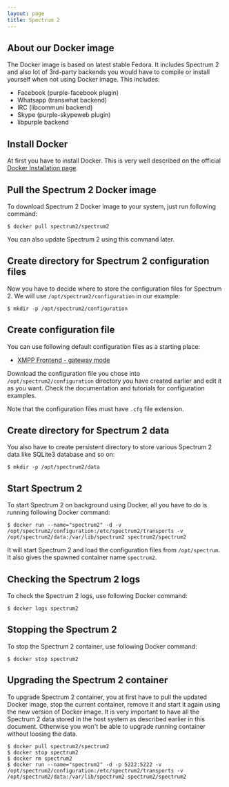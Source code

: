 ```yaml
---
layout: page
title: Spectrum 2
---
```


## About our Docker image

The Docker image is based on latest stable Fedora. It includes Spectrum 2 and also lot of 3rd-party backends you would have to compile or install yourself when not using Docker image. This includes:

* Facebook (purple-facebook plugin)
* Whatsapp (transwhat backend)
* IRC (libcommuni backend)
* Skype (purple-skypeweb plugin)
* libpurple backend

## Install Docker

At first you have to install Docker. This is very well described on the official [Docker Installation page](https://docs.docker.com/v1.8/installation/).

## Pull the Spectrum 2 Docker image

To download Spectrum 2 Docker image to your system, just run following command:

	$ docker pull spectrum2/spectrum2

You can also update Spectrum 2 using this command later.

## Create directory for Spectrum 2 configuration files

Now you have to decide where to store the configuration files for Spectrum 2. We will use `/opt/spectrum2/configuration` in our example:

	$ mkdir -p /opt/spectrum2/configuration

## Create configuration file

You can use following default configuration files as a starting place:

* [XMPP Frontend - gateway mode](https://github.com/hanzz/spectrum2/blob/master/spectrum/src/sample2_gateway.cfg)

Download the configuration file you chose into `/opt/spectrum2/configuration` directory you have created earlier and edit it as you want. Check the documentation and tutorials for configuration examples.

Note that the configuration files must have `.cfg` file extension.

## Create directory for Spectrum 2 data

You also have to create persistent directory to store various Spectrum 2 data like SQLite3 database and so on:

	$ mkdir -p /opt/spectrum2/data

## Start Spectrum 2

To start Spectrum 2 on background using Docker, all you have to do is running following Docker command:

	$ docker run --name="spectrum2" -d -v /opt/spectrum2/configuration:/etc/spectrum2/transports -v /opt/spectrum2/data:/var/lib/spectrum2 spectrum2/spectrum2

It will start Spectrum 2 and load the configuration files from `/opt/spectrum`. It also gives the spawned container name `spectrum2`.

## Checking the Spectrum 2 logs

To check the Spectrum 2 logs, use following Docker command:

	$ docker logs spectrum2

## Stopping the Spectrum 2

To stop the Spectrum 2 container, use following Docker command:

	$ docker stop spectrum2

## Upgrading the Spectrum 2 container

To upgrade Spectrum 2 container, you at first have to pull the updated Docker image, stop the current container, remove it and start it again using the new version of Docker image. It is very important to have all the Spectrum 2 data stored in the host system as described earlier in this document. Otherwise you won't be able to upgrade running container without loosing the data.

	$ docker pull spectrum2/spectrum2
	$ docker stop spectrum2
	$ docker rm spectrum2
	$ docker run --name="spectrum2" -d -p 5222:5222 -v /opt/spectrum2/configuration:/etc/spectrum2/transports -v /opt/spectrum2/data:/var/lib/spectrum2 spectrum2/spectrum2
